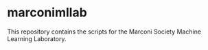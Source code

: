 # marconimllab
This repository contains the scripts for the Marconi Society Machine Learning Laboratory.

